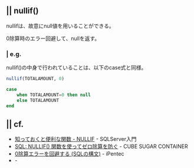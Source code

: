 ## || nullif()

nullifは、故意にnull値を用いることができる。

0除算時のエラー回避して、nullを返す。

### | e.g.
nullif()の中身で行われていることは、以下のcase式と同様。
```sql
nullif(TOTALAMOUNT, 0) 
```
```sql
case 
    when TOTALAMOUNT=0 then null
    else TOTALAMOUNT
end 
```

## || cf.
+ [知っておくと便利な関数 - NULLIF](https://sql55.com/t-sql/t-sql-nullif.php) - SQLServer入門
+ [SQL: NULLIF() 関数を使ってゼロ除算を防ぐ](https://blog.amedama.jp/entry/2017/06/29/204834) - CUBE SUGAR CONTAINER
+ [0除算エラーを回避する (SQLの構文)](https://www.ipentec.com/document/sql-error-0-division) - iPentec
+ []() - 
